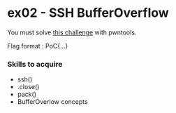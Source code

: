 # ex02 - SSH BufferOverflow

You must solve [this challenge](https://www.root-me.org/fr/Challenges/App-Systeme/ELF-x86-Stack-buffer-overflow-basic-1) with pwntools.

Flag format : PoC{...}

### Skills to acquire
- ssh()
- .close()
- pack()
- BufferOverlow concepts
